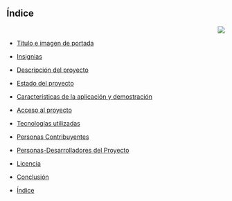 ## Índice
<p align="right">
   <img src="https://img.shields.io/badge/STATUS-EN%20DESAROLLO-green">
   </p>

* [Título e imagen de portada](https://static.vecteezy.com/system/resources/previews/018/888/966/original/water-wave-logo-vector.jpg#)

* [Insignias](#insignias)

* [Descripción del proyecto](#)

* [Estado del proyecto](#Estado-del-proyecto)

* [Características de la aplicación y demostración](#Características-de-la-aplicación-y-demostración)

* [Acceso al proyecto](#acceso-proyecto)

* [Tecnologías utilizadas](#tecnologías-utilizadas)

* [Personas Contribuyentes](#personas-contribuyentes)

* [Personas-Desarrolladores del Proyecto](#personas-desarrolladores)

* [Licencia](#licencia)

* [Conclusión](#conclusión)
  
*  [Índice](#índice)
